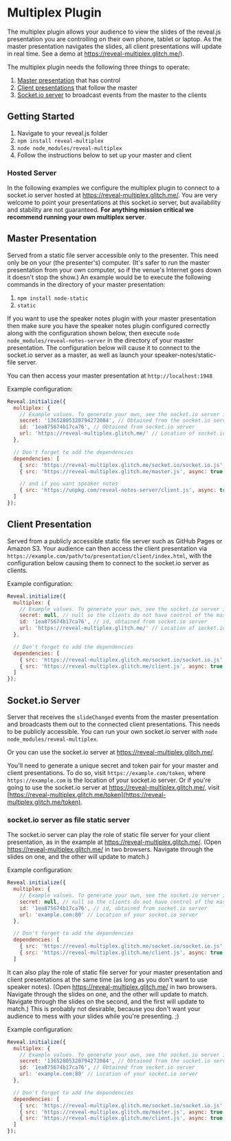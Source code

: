 # Multiplex Plugin

The multiplex plugin allows your audience to view the slides of the reveal.js presentation you are controlling on their own phone, tablet or laptop. As the master presentation navigates the slides, all client presentations will update in real time. See a demo at <https://reveal-multiplex.glitch.me/>).

The multiplex plugin needs the following three things to operate:

1. [Master presentation](#master-presentation) that has control
2. [Client presentations](#client-presentation) that follow the master
3. [Socket.io server](#socketio-server) to broadcast events from the master to the clients

## Getting Started

1. Navigate to your reveal.js folder
1. `npm install reveal-multiplex`
1. `node node_modules/reveal-multiplex`
1. Follow the instructions below to set up your master and client

### Hosted Server

In the following examples we configure the multiplex plugin to connect to a socket.io server hosted at <https://reveal-multiplex.glitch.me/>. You are very welcome to point your presentations at this socket.io server, but availability and stability are not guaranteed. **For anything mission critical we recommend running your own multiplex server**.

## Master Presentation

Served from a static file server accessible only to the presenter. This need only be on your (the presenter's) computer. (It's safer to run the master presentation from your own computer, so if the venue's Internet goes down it doesn't stop the show.) An example would be to execute the following commands in the directory of your master presentation:

1. `npm install node-static`
2. `static`

If you want to use the speaker notes plugin with your master presentation then make sure you have the speaker notes plugin configured correctly along with the configuration shown below, then execute `node node_modules/reveal-notes-server` in the directory of your master presentation. The configuration below will cause it to connect to the socket.io server as a master, as well as launch your speaker-notes/static-file server.

You can then access your master presentation at `http://localhost:1948`

Example configuration:

```javascript
Reveal.initialize({
  multiplex: {
    // Example values. To generate your own, see the socket.io server instructions.
    secret: '13652805320794272084', // Obtained from the socket.io server. Gives this (the master) control of the presentation
    id: '1ea875674b17ca76', // Obtained from socket.io server
    url: 'https://reveal-multiplex.glitch.me/' // Location of socket.io server
  },

  // Don't forget to add the dependencies
  dependencies: [
    { src: 'https://reveal-multiplex.glitch.me/socket.io/socket.io.js', async: true },
    { src: 'https://reveal-multiplex.glitch.me/master.js', async: true },

    // and if you want speaker notes
    { src: 'https://unpkg.com/reveal-notes-server/client.js', async: true }
  ]
});
```

## Client Presentation

Served from a publicly accessible static file server such as GitHub Pages or Amazon S3. Your audience can then access the client presentation via `https://example.com/path/to/presentation/client/index.html`, with the configuration below causing them to connect to the socket.io server as clients.

Example configuration:

```javascript
Reveal.initialize({
  multiplex: {
    // Example values. To generate your own, see the socket.io server instructions.
    secret: null, // null so the clients do not have control of the master presentation
    id: '1ea875674b17ca76', // id, obtained from socket.io server
    url: 'https://reveal-multiplex.glitch.me/' // Location of socket.io server
  },

  // Don't forget to add the dependencies
  dependencies: [
    { src: 'https://reveal-multiplex.glitch.me/socket.io/socket.io.js', async: true },
    { src: 'https://reveal-multiplex.glitch.me/client.js', async: true }
  ]
});
```

## Socket.io Server

Server that receives the `slideChanged` events from the master presentation and broadcasts them out to the connected client presentations. This needs to be publicly accessible. You can run your own socket.io server with `node node_modules/reveal-multiplex`.

Or you can use the socket.io server at <https://reveal-multiplex.glitch.me/>.

You'll need to generate a unique secret and token pair for your master and client presentations. To do so, visit `https://example.com/token`, where `https://example.com` is the location of your socket.io server. Or if you're going to use the socket.io server at <https://reveal-multiplex.glitch.me/>, visit [https://reveal-multiplex.glitch.me/token](https://reveal-multiplex.glitch.me/token).

### socket.io server as file static server

The socket.io server can play the role of static file server for your client presentation, as in the example at <https://reveal-multiplex.glitch.me/>. (Open <https://reveal-multiplex.glitch.me/> in two browsers. Navigate through the slides on one, and the other will update to match.)

Example configuration:

```javascript
Reveal.initialize({
  multiplex: {
    // Example values. To generate your own, see the socket.io server instructions.
    secret: null, // null so the clients do not have control of the master presentation
    id: '1ea875674b17ca76', // id, obtained from socket.io server
    url: 'example.com:80' // Location of your socket.io server
  },

  // Don't forget to add the dependencies
  dependencies: [
    { src: 'https://reveal-multiplex.glitch.me/socket.io/socket.io.js', async: true },
    { src: 'https://reveal-multiplex.glitch.me/client.js', async: true }
  ]
```

It can also play the role of static file server for your master presentation and client presentations at the same time (as long as you don't want to use speaker notes). (Open <https://reveal-multiplex.glitch.me/> in two browsers. Navigate through the slides on one, and the other will update to match. Navigate through the slides on the second, and the first will update to match.) This is probably not desirable, because you don't want your audience to mess with your slides while you're presenting. ;)

Example configuration:

```javascript
Reveal.initialize({
  multiplex: {
    // Example values. To generate your own, see the socket.io server instructions.
    secret: '13652805320794272084', // Obtained from the socket.io server. Gives this (the master) control of the presentation
    id: '1ea875674b17ca76', // Obtained from socket.io server
    url: 'example.com:80' // Location of your socket.io server
  },

  // Don't forget to add the dependencies
  dependencies: [
    { src: 'https://reveal-multiplex.glitch.me/socket.io/socket.io.js', async: true },
    { src: 'https://reveal-multiplex.glitch.me/master.js', async: true },
    { src: 'https://reveal-multiplex.glitch.me/client.js', async: true }
  ]
});
```